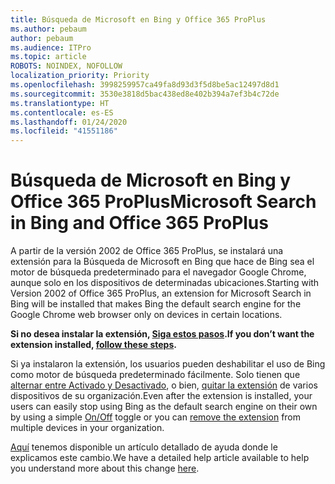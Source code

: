```yaml
---
title: Búsqueda de Microsoft en Bing y Office 365 ProPlus
ms.author: pebaum
author: pebaum
ms.audience: ITPro
ms.topic: article
ROBOTS: NOINDEX, NOFOLLOW
localization_priority: Priority
ms.openlocfilehash: 3998259957ca49fa8d93d3f5d8be5ac12497d8d1
ms.sourcegitcommit: 3530e3818d5bac438ed8e402b394a7ef3b4c72de
ms.translationtype: HT
ms.contentlocale: es-ES
ms.lasthandoff: 01/24/2020
ms.locfileid: "41551186"
---
```

# <a name="microsoft-search-in-bing-and-office-365-proplus"></a><span data-ttu-id="a5906-102">Búsqueda de Microsoft en Bing y Office 365 ProPlus</span><span class="sxs-lookup"><span data-stu-id="a5906-102">Microsoft Search in Bing and Office 365 ProPlus</span></span>

<span data-ttu-id="a5906-103">A partir de la versión 2002 de Office 365 ProPlus, se instalará una extensión para la Búsqueda de Microsoft en Bing que hace de Bing sea el motor de búsqueda predeterminado para el navegador Google Chrome, aunque solo en los dispositivos de determinadas ubicaciones.</span><span class="sxs-lookup"><span data-stu-id="a5906-103">Starting with Version 2002 of Office 365 ProPlus, an extension for Microsoft Search in Bing will be installed that makes Bing the default search engine for the Google Chrome web browser only on devices in certain locations.</span></span>

<span data-ttu-id="a5906-104">**Si no desea instalar la extensión, [Siga estos pasos](https://docs.microsoft.com/deployoffice/microsoft-search-bing#how-to-exclude-the-extension-for-microsoft-search-in-bing-from-being-installed).**</span><span class="sxs-lookup"><span data-stu-id="a5906-104">**If you don’t want the extension installed, [follow these steps](https://docs.microsoft.com/deployoffice/microsoft-search-bing#how-to-exclude-the-extension-for-microsoft-search-in-bing-from-being-installed).**</span></span>

<span data-ttu-id="a5906-105">Si ya instalaron la extensión, los usuarios pueden deshabilitar el uso de Bing como motor de búsqueda predeterminado fácilmente. Solo tienen que [alternar entre Activado y Desactivado](https://docs.microsoft.com/deployoffice/microsoft-search-bing#change-whether-bing-is-the-default-search-engine-for-google-chrome), o bien, [quitar la extensión](https://docs.microsoft.com/deployoffice/microsoft-search-bing#how-to-remove-the-extension-after-its-been-installed) de varios dispositivos de su organización.</span><span class="sxs-lookup"><span data-stu-id="a5906-105">Even after the extension is installed, your users can easily stop using Bing as the default search engine on their own by using a simple [On/Off](https://docs.microsoft.com/deployoffice/microsoft-search-bing#change-whether-bing-is-the-default-search-engine-for-google-chrome) toggle or you can [remove the extension](https://docs.microsoft.com/deployoffice/microsoft-search-bing#how-to-remove-the-extension-after-its-been-installed) from multiple devices in your organization.</span></span>

<span data-ttu-id="a5906-106">[Aquí](https://docs.microsoft.com/deployoffice/microsoft-search-bing) tenemos disponible un artículo detallado de ayuda donde le explicamos este cambio.</span><span class="sxs-lookup"><span data-stu-id="a5906-106">We have a detailed help article available to help you understand more about this change [here](https://docs.microsoft.com/deployoffice/microsoft-search-bing).</span></span>